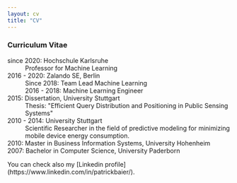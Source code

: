 ```yaml
---
layout: cv
title: "CV"
---
```

<h3 class="fw-bold border-bottom pb-3 mb-5">Curriculum Vitae</h3>

<dl>
  <dt>since 2020: Hochschule Karlsruhe</dt>
  <dd>Professor for Machine Learning</dd>

  <dt>2016 - 2020: Zalando SE, Berlin</dt>
  <dd>Since 2018: Team Lead Machine Learning <br>
	2016 - 2018: Machine Learning Engineer
  </dd>

  <dt>2015: Dissertation, University Stuttgart</dt>
  <dd>Thesis: "Efficient Query Distribution and Positioning in Public Sensing Systems"
  </dd>

  <dt>2010 - 2014: University Stuttgart</dt>
  <dd>Scientific Researcher in the field of predictive modeling for minimizing mobile device energy consumption.
  </dd>

  <dt>2010: Master in Business Information Systems, University Hohenheim</dt>
  <dt>2007: Bachelor in Computer Science, University Paderborn</dt>

</dl>
You can check also my [Linkedin profile](https://www.linkedin.com/in/patrickbaier/).
